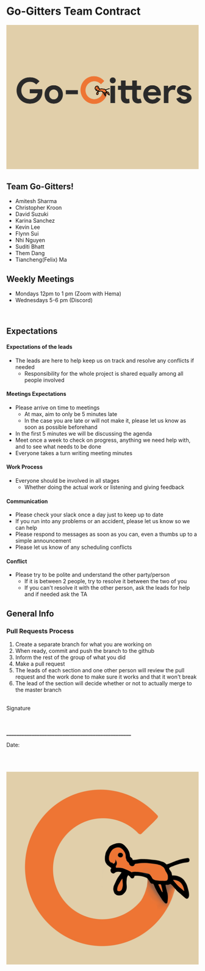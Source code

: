 # Go-Gitters Team Contract
![Team name picture](Team_name.png)
## Team Go-Gitters!
- Amitesh Sharma
- Christopher Kroon
- David Suzuki
- Karina Sanchez
- Kevin Lee
- Flynn Sui
- Nhi Nguyen
- Suditi Bhatt
- Them Dang
- Tiancheng(Felix) Ma


## Weekly Meetings
- Mondays 12pm to 1 pm (Zoom with Hema)
- Wednesdays 5-6 pm (Discord)

<br/>

## Expectations

#### Expectations of the leads
- The leads are here to help keep us on track and resolve any conflicts if needed
  - Responsibility for the whole project is shared equally among all people involved

#### Meetings Expectations
- Please arrive on time to meetings
  - At max, aim to only be 5 minutes late
  - In the case you are late or will not make it, please let us know as soon as possible beforehand
- In the first 5 minutes we will be discussing the agenda
- Meet once a week to check on progress, anything we need help with, and to see what needs to be done
- Everyone takes a turn writing meeting minutes

#### Work Process
- Everyone should be involved in all stages 
  - Whether doing the actual work or listening and giving feedback
#### Communication 
- Please check your slack once a day just to keep up to date
- If you run into any problems or an accident, please let us know so we can help
- Please respond to messages as soon as you can, even a thumbs up to a simple announcement
- Please let us know of any scheduling conflicts
#### Conflict
- Please try to be polite and understand the other party/person
  - If it is between 2 people, try to resolve it between the two of you
  - If you can't resolve it with the other person, ask the leads for help and if needed ask the TA

## General Info
### Pull Requests Process
1. Create a separate branch for what you are working on
2. When ready, commit and push the branch to the github
3. Inform the rest of the group of what you did
4. Make a pull request
5. The leads of each section and one other person will review the pull request and the work done to make sure it works and that it won't break 
6. The lead of the section will decide whether or not to actually merge to the master branch




<br/>
Signature 
<br/>
<br/>
<br/>


**_________________________________________________**

Date: 

<br/>
<br/>

![Team logo](Logo.png)